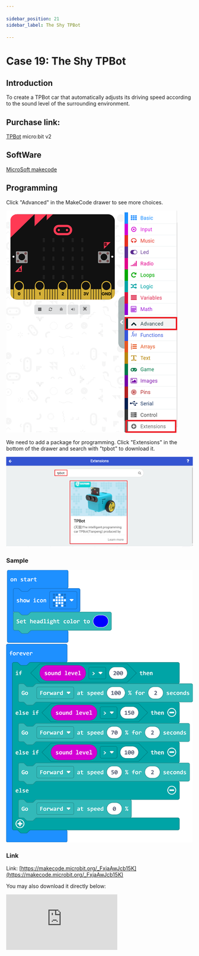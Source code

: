 ```yaml
---

sidebar_position: 21
sidebar_label: The Shy TPBot

---
```


# Case 19: The Shy TPBot

## Introduction

To create a TPBot car that automatically adjusts its driving speed according to the sound level of the surrounding environment.

## Purchase link:

[TPBot](https://www.elecfreaks.com/tpbot.html)
micro:bit v2

## SoftWare

[MicroSoft makecode](https://makecode.microbit.org/#)


## Programming


 Click "Advanced" in the MakeCode drawer to see more choices.

![](./images/TPBot_tianpeng_case_01_02.png)

We need to add a package for programming. Click "Extensions" in the bottom of the drawer and search with "tpbot" to download it.

![](./images/TPBot_tianpeng_case_01_03.png)

### Sample



![](./images/TPBot_tianpeng_case_19_04.png)


### Link
Link: [https://makecode.microbit.org/_FxjaAwJcb15K](https://makecode.microbit.org/_FxjaAwJcb15K)

You may also download it directly below:

<div
    style={{
        position: 'relative',
        paddingBottom: '60%',
        overflow: 'hidden',
    }}
>
    <iframe
        src="https://makecode.microbit.org/_FxjaAwJcb15K"
        frameborder="0"
        sandbox="allow-popups allow-forms allow-scripts allow-same-origin"
        style={{
            position: 'absolute',
            width: '100%',
            height: '100%',
        }}
    />
</div>

### Conclusion

The TPBot smart car automatically adjusts the driving speed according to the sound level of the surrounding environment.

